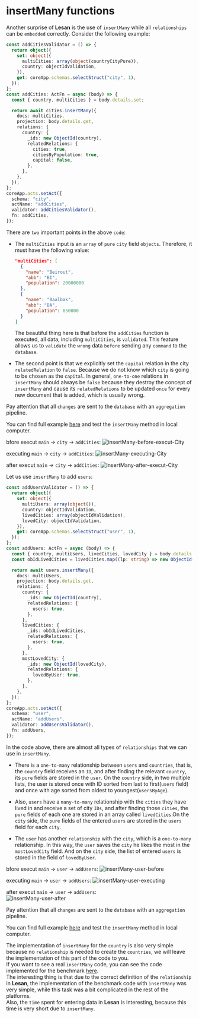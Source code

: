 # insertMany functions
Another surprise of **Lesan** is the use of `insertMany` while all `relationships` can be `embedded` correctly.
Consider the following example:
```ts
const addCitiesValidator = () => {
  return object({
    set: object({
      multiCities: array(object(countryCityPure)),
      country: objectIdValidation,
    }),
    get: coreApp.schemas.selectStruct("city", 1),
  });
};
const addCities: ActFn = async (body) => {
  const { country, multiCities } = body.details.set;

  return await cities.insertMany({
    docs: multiCities,
    projection: body.details.get,
    relations: {
      country: {
        _ids: new ObjectId(country),
        relatedRelations: {
          cities: true,
          citiesByPopulation: true,
          capital: false,
        },
      },
    },
  });
};
coreApp.acts.setAct({
  schema: "city",
  actName: "addCities",
  validator: addCitiesValidator(),
  fn: addCities,
});
```

There are `two` important points in the above `code`:
- The `multiCities` input is an `array` of `pure` `city` field `objects`. Therefore, it must have the following value:
    ```json
    "multiCities": [
      {
        "name": "Beirout",
        "abb": "BI",
        "population": 20000000
      },
      {
        "name": "Baalbak",
        "abb": "BA",
        "population": 850000
      }
    ]
    ```
    The beautiful thing here is that before the `addCities` function is executed, all data, including `multiCities`, is `validated`. This feature allows us to `validate` the `wrong` data `before` sending any `command` to the `database`.

- The second point is that we explicitly set the `capital` relation in the city `relatedRelation` to `false`. Because we do not know which `city` is going to be chosen as the `capital`. In general, `one-to-one` relations in `insertMany` should always be `false` because they destroy the concept of `insertMany` and cause its `relatedRelations` to be updated `once` for every new document that is added, which is usually wrong.  
 
Pay attention that all `changes` are sent to the `database` with an `aggregation` pipeline.

You can find full example [here](https://raw.githubusercontent.com/MiaadTeam/lesan/main/examples/document/10-1-insertMany.ts) and test the `insertMany` method in local computer.  

bfore execut  `main` → `city` → `addCities`:
![insertMany-before-execut-City](https://github.com/MiaadTeam/lesan/assets/6236123/5daa195c-ee97-43f6-8aa5-908d78f72564)

executing  `main` → `city` → `addCities`:
![insertMany-executing-City](https://github.com/MiaadTeam/lesan/assets/6236123/feb44828-7481-4c36-99b6-9559f7bbde07)

after execut  `main` → `city` → `addCities`:
![insertMany-after-execut-City](https://github.com/MiaadTeam/lesan/assets/6236123/752d3cba-92b7-431d-b6ef-99ea001cf033)

Let us use `insertMany` to add `users`:
```ts
const addUsersValidator = () => {
  return object({
    set: object({
      multiUsers: array(object()),
      country: objectIdValidation,
      livedCities: array(objectIdValidation),
      lovedCity: objectIdValidation,
    }),
    get: coreApp.schemas.selectStruct("user", 1),
  });
};
const addUsers: ActFn = async (body) => {
  const { country, multiUsers, livedCities, lovedCity } = body.details.set;
  const obIdLivedCities = livedCities.map((lp: string) => new ObjectId(lp));

  return await users.insertMany({
    docs: multiUsers,
    projection: body.details.get,
    relations: {
      country: {
        _ids: new ObjectId(country),
        relatedRelations: {
          users: true,
        },
      },
      livedCities: {
        _ids: obIdLivedCities,
        relatedRelations: {
          users: true,
        },
      },
      mostLovedCity: {
        _ids: new ObjectId(lovedCity),
        relatedRelations: {
          lovedByUser: true,
        },
      },
    },
  });
};
coreApp.acts.setAct({
  schema: "user",
  actName: "addUsers",
  validator: addUsersValidator(),
  fn: addUsers,
});
```
In the code above, there are almost all types of `relationships` that we can use in `insertMany`.  
- There is a `one-to-many` relationship between `users` and `countries`, that is, the `country` field receives an `ID`, and after finding the relevant `country`, its `pure` fields are stored in the `user`. On the `country` side, in two multiple lists, the user is stored once with ID sorted from last to first(`users` field) and once with age sorted from oldest to youngest(`usersByAge`).  

- Also, `users` have a `many-to-many` relationship with the `cities` they have lived in and receive a set of city `IDs`, and after finding those `cities`, the `pure` fields of each one are stored in an array called `livedCities`.On the `city` side, the `pure` fields of the entered `users` are stored in the `users` field for each `city`.

- The `user` has another `relationship` with the `city`, which is a `one-to-many` relationship. In this way, the `user` saves the `city` he likes the most in the` mostLovedCity` field. And on the `city` side, the list of entered `users` is stored in the field of `lovedByUser`.

bfore execut  `main` → `user` → `addUsers`:
![insertMany-user-before](https://github.com/MiaadTeam/lesan/assets/6236123/f8d7275a-5bf0-4cc4-b869-5e198379d209)

executing  `main` → `user` → `addUsers`:
![insertMany-user-executing](https://github.com/MiaadTeam/lesan/assets/6236123/65d126d9-576b-4489-82f9-c5225aed60dc)

after execut  `main` → `user` → `addUsers`:  
![insertMany-user-after](https://github.com/MiaadTeam/lesan/assets/6236123/5430fe0e-b69a-40fc-9b8b-fc0de4a9eb22)

Pay attention that all `changes` are sent to the `database` with an `aggregation` pipeline.

You can find full example [here](https://raw.githubusercontent.com/MiaadTeam/lesan/main/examples/document/10-2-insertMany.ts) and test the `insertMany` method in local computer.  

The implementation of `insertMany` for the `country` is also very simple because no `relationship` is needed to create the `countries`, we will leave the implementation of this part of the code to you.  
If you want to see a real `insertMany` code, you can see the code implemented for the benchmark [here](https://raw.githubusercontent.com/MiaadTeam/benchmark/master/src/lesan-deno-mongo/mod.ts).  
The interesting thing is that due to the correct definition of the `relationship` in **Lesan**, the implementation of the benchmark code with `insertMany` was very simple, while this task was a bit complicated in the rest of the platforms.  
Also, the `time` spent for entering data in **Lesan** is interesting, because this time is very short due to `insertMany`.
